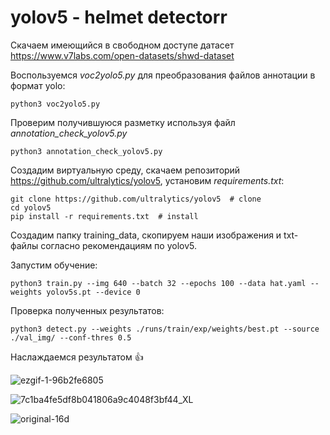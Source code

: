 # yolov5 - helmet detectorr


Скачаем имеющийся в свободном доступе датасет https://www.v7labs.com/open-datasets/shwd-dataset  
  
Воспользуемся *voc2yolo5.py* для преобразования файлов аннотации в формат yolo:  
```
python3 voc2yolo5.py
```

Проверим получившуюся разметку используя файл *annotation_check_yolov5.py* 
```
python3 annotation_check_yolov5.py
```
Создадим виртуальную среду, скачаем репозиторий https://github.com/ultralytics/yolov5, установим *requirements.txt*:  
```
git clone https://github.com/ultralytics/yolov5  # clone
cd yolov5
pip install -r requirements.txt  # install
```

Создадим папку training_data, скопируем наши изображения и txt-файлы согласно рекомендациям по yolov5.  

Запустим обучение:
```
python3 train.py --img 640 --batch 32 --epochs 100 --data hat.yaml --weights yolov5s.pt --device 0
```
Проверка полученных результатов:  

```
python3 detect.py --weights ./runs/train/exp/weights/best.pt --source ./val_img/ --conf-thres 0.5
```

 
Наслаждаемся результатом :+1:  


![ezgif-1-96b2fe6805](https://user-images.githubusercontent.com/56885818/204822080-33217f48-c67e-48a4-b99d-c1959e453707.gif)  

![7c1ba4fe5df8b041806a9c4048f3bf44_XL](https://user-images.githubusercontent.com/56885818/204825375-7c40a83c-f449-4348-a1ba-7dd043024518.jpg)  

![original-16d](https://user-images.githubusercontent.com/56885818/204825013-4ee33185-a760-4610-9036-c569a61b72b4.jpg)  




